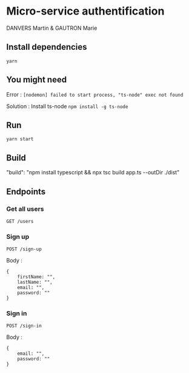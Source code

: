# Micro-service authentification

DANVERS Martin & GAUTRON Marie

## Install dependencies

`yarn`

## You might need

Error : `[nodemon] failed to start process, "ts-node" exec not found`

Solution : Install ts-node `npm install -g ts-node`

## Run

`yarn start`

## Build

"build": "npm install typescript && npx tsc build app.ts --outDir ./dist"

## Endpoints

### Get all users

`GET /users`

### Sign up

`POST /sign-up`

Body :

```
{
    firstName: "",
    lastName: "",
    email: "",
    password: ""
}
```

### Sign in

`POST /sign-in`

Body :

```
{
    email: "",
    password: ""
}
```
